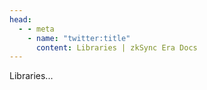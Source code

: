 ```yaml
---
head:
  - - meta
    - name: "twitter:title"
      content: Libraries | zkSync Era Docs
---
```


Libraries...
